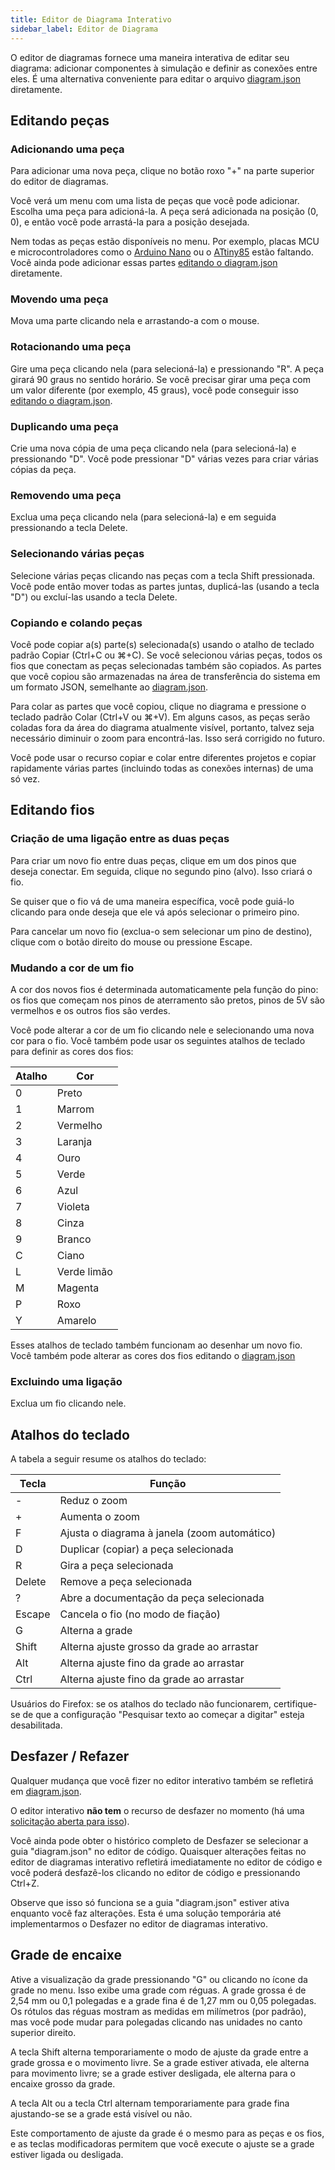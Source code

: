 ```yaml
---
title: Editor de Diagrama Interativo
sidebar_label: Editor de Diagrama
---
```


O editor de diagramas fornece uma maneira interativa de editar seu diagrama: adicionar componentes à simulação e definir as conexões entre eles. É uma alternativa conveniente para editar o arquivo [diagram.json](../diagram-format) diretamente.

## Editando peças

### Adicionando uma peça

Para adicionar uma nova peça, clique no botão roxo "+" na parte superior do editor de diagramas.

Você verá um menu com uma lista de peças que você pode adicionar. Escolha uma peça para adicioná-la. A peça será adicionada na posição (0, 0), e então você pode arrastá-la para a posição desejada.

Nem todas as peças estão disponíveis no menu. Por exemplo, placas MCU e microcontroladores como o [Arduino Nano](../parts/wokwi-arduino-nano) ou o [ATtiny85](../parts/wokwi-attiny85) estão faltando. Você ainda pode adicionar essas partes [editando o diagram.json](../diagram-format#parts) diretamente.

### Movendo uma peça

Mova uma parte clicando nela e arrastando-a com o mouse.

### Rotacionando uma peça

Gire uma peça clicando nela (para selecioná-la) e pressionando "R". A peça girará 90 graus no sentido horário. Se você precisar girar uma peça
com um valor diferente (por exemplo, 45 graus), você pode conseguir isso [editando o diagram.json](../diagram-format#parts).

### Duplicando uma peça

Crie uma nova cópia de uma peça clicando nela (para selecioná-la) e pressionando "D". Você pode pressionar "D" várias vezes para criar várias cópias da peça.

### Removendo uma peça

Exclua uma peça clicando nela (para selecioná-la) e em seguida pressionando a tecla Delete.

### Selecionando várias peças

Selecione várias peças clicando nas peças com a tecla Shift pressionada. Você pode então mover todas as partes juntas, duplicá-las (usando a tecla "D") ou excluí-las usando a tecla Delete.

### Copiando e colando peças

Você pode copiar a(s) parte(s) selecionada(s) usando o atalho de teclado padrão Copiar (Ctrl+C ou ⌘+C). Se você selecionou várias peças, todos os fios que conectam as peças selecionadas também são copiados. As partes que você copiou são armazenadas na área de transferência do sistema em um formato JSON, semelhante ao [diagram.json](../diagram-format).

Para colar as partes que você copiou, clique no diagrama e pressione o teclado padrão Colar (Ctrl+V ou ⌘+V). Em alguns casos, as peças serão coladas fora da área do diagrama atualmente visível, portanto, talvez seja necessário diminuir o zoom para encontrá-las. Isso será corrigido no futuro.

Você pode usar o recurso copiar e colar entre diferentes projetos e copiar rapidamente várias partes (incluindo todas as conexões internas) de uma só vez.

## Editando fios

### Criação de uma ligação entre as duas peças

Para criar um novo fio entre duas peças, clique em um dos pinos que deseja conectar. Em seguida, clique no segundo pino (alvo). Isso criará o fio.

Se quiser que o fio vá de uma maneira específica, você pode guiá-lo clicando para onde deseja que ele vá após selecionar o primeiro pino.

Para cancelar um novo fio (exclua-o sem selecionar um pino de destino), clique com o botão direito do mouse ou pressione Escape.

### Mudando a cor de um fio

A cor dos novos fios é determinada automaticamente pela função do pino: os fios que começam nos pinos de aterramento são pretos, pinos de 5V são vermelhos e os outros fios são verdes.

Você pode alterar a cor de um fio clicando nele e selecionando uma nova cor para o fio. Você também pode usar os seguintes atalhos de teclado para definir as cores dos fios:

| Atalho | Cor         |
| ------ | ----------- |
| 0      | Preto       |
| 1      | Marrom      |
| 2      | Vermelho    |
| 3      | Laranja     |
| 4      | Ouro        |
| 5      | Verde       |
| 6      | Azul        |
| 7      | Violeta     |
| 8      | Cinza       |
| 9      | Branco      |
| C      | Ciano       |
| L      | Verde limão |
| M      | Magenta     |
| P      | Roxo        |
| Y      | Amarelo     |

Esses atalhos de teclado também funcionam ao desenhar um novo fio. Você também pode alterar as cores dos fios editando o [diagram.json](../diagram-format#connections)

### Excluindo uma ligação

Exclua um fio clicando nele.

## Atalhos do teclado

A tabela a seguir resume os atalhos do teclado:

| Tecla  | Função                                       |
| ------ | -------------------------------------------- |
| -      | Reduz o zoom                                 |
| +      | Aumenta o zoom                               |
| F      | Ajusta o diagrama à janela (zoom automático) |
| D      | Duplicar (copiar) a peça selecionada         |
| R      | Gira a peça selecionada                      |
| Delete | Remove a peça selecionada                    |
| ?      | Abre a documentação da peça selecionada      |
| Escape | Cancela o fio (no modo de fiação)            |
| G      | Alterna a grade                              |
| Shift  | Alterna ajuste grosso da grade ao arrastar   |
| Alt    | Alterna ajuste fino da grade ao arrastar     |
| Ctrl   | Alterna ajuste fino da grade ao arrastar     |

Usuários do Firefox: se os atalhos do teclado não funcionarem, certifique-se de que a configuração "Pesquisar texto ao começar a digitar" esteja desabilitada.

## Desfazer / Refazer

Qualquer mudança que você fizer no editor interativo também se refletirá em [diagram.json](../diagram-format).

O editor interativo **não tem** o recurso de desfazer no momento (há uma [solicitação aberta para isso](https://github.com/wokwi/wokwi-features/issues/77)).

Você ainda pode obter o histórico completo de Desfazer se selecionar a guia "diagram.json" no editor de código. Quaisquer alterações feitas no editor de diagramas interativo
refletirá imediatamente no editor de código e você poderá desfazê-los clicando no editor de código e pressionando Ctrl+Z.

Observe que isso só funciona se a guia "diagram.json" estiver ativa enquanto você faz alterações. Esta é uma solução temporária até implementarmos o Desfazer no editor de diagramas interativo.

## Grade de encaixe

Ative a visualização da grade pressionando "G" ou clicando no ícone da grade no menu. Isso exibe uma grade com réguas. A grade grossa é de 2,54 mm ou 0,1 polegadas e a grade fina é de 1,27 mm ou 0,05 polegadas. Os rótulos das réguas mostram as medidas em milímetros (por padrão), mas você pode mudar para polegadas clicando nas unidades no canto superior direito.

A tecla Shift alterna temporariamente o modo de ajuste da grade entre a grade grossa e o movimento livre. Se a grade estiver ativada, ele alterna para movimento livre; se a grade estiver desligada, ele alterna para o encaixe grosso da grade.

A tecla Alt ou a tecla Ctrl alternam temporariamente para grade fina ajustando-se se a grade está visível ou não.

Este comportamento de ajuste da grade é o mesmo para as peças e os fios, e as teclas modificadoras permitem que você execute o ajuste se a grade estiver ligada ou desligada.

